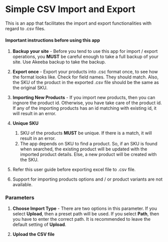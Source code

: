 # Simple CSV Import and Export

This is an app that facilitates the import and export functionalities with regard to .csv files.

#### Important instructions before using this app

1. **Backup your site** - 
Before you tend to use this app for import / export operations, you **MUST** be careful enough to take a full backup of your site. Use Akeeba backup to take the backup.

2. **Export once** - 
Export your products into .csc format once, to see how the format looks like. Check for field names. They should match. Also, the SKU of the product in the exported .csv file should be the same as the original SKU.

3. **Importing New Products** - 
If you import new products, then you can ingnore the product id. Otherwise, you have take care of the product id. If any of the importing products has an id matching with existing id, it will result in an error. 

4. **Unique SKU**
    1. SKU of the products **MUST** be unique. If there is a match, it will result in an error.
    2. The app depends on SKU to find a product. So, if an SKU is found when searched, the existing product will be updated with the imported product details. Else, a new product will be created with the SKU. 

5. Refer this user guide before exporting excel file to .csv file. 

6. Support for importing products options and / or product variants are not available.

### Parameters

1. **Choose Import Type** - 
There are two options in this parameter. If you select **Upload**, then a preset path will be used. If you select **Path**, then you have to enter the correct path. It is recommended to leave the default setting of **Upload**.

2. **Upload the CSV file**
























